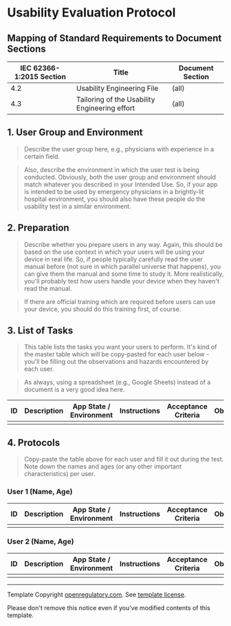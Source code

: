 # Usability Evaluation Protocol

## Mapping of Standard Requirements to Document Sections

| IEC 62366-1:2015 Section | Title                                         | Document Section |
|--------------------------|-----------------------------------------------|------------------|
| 4.2                      | Usability Engineering File                    | (all)            |
| 4.3                      | Tailoring of the Usability Engineering effort | (all)            |

## 1. User Group and Environment

> Describe the user group here, e.g., physicians with experience in a certain field.

> Also, describe the environment in which the user test is being conducted. Obviously, both the user group and
> environment should match whatever you described in your Intended Use. So, if your app is intended to be used
> by emergency physicians in a brightly-lit hospital environment, you should also have these people do the
> usability test in a similar environment.

## 2. Preparation

> Describe whether you prepare users in any way. Again, this should be based on the use context in which your
> users will be using your device in real life. So, if people typically carefully read the user manual before
> (not sure in which parallel universe that happens), you can give them the manual and some time to study
> it. More realistically, you'll probably test how users handle your device when they haven't read the manual.

> If there are official training which are required before users can use your device, you should do this
> training first, of course.

## 3. List of Tasks

> This table lists the tasks you want your users to perform. It's kind of the master table which will be
> copy-pasted for each user below - you'll be filling out the observations and hazards encountered by each
> user.

> As always, using a spreadsheet (e.g., Google Sheets) instead of a document is a very good idea here.

| ID | Description | App State / Environment | Instructions | Acceptance Criteria | Observations | Hazards encountered |
|----|-------------|-------------------------|--------------|---------------------|--------------|---------------------|
|    |             |                         |              |                     |              |                     |

## 4. Protocols

> Copy-paste the table above for each user and fill it out during the test. Note down the names and ages (or
> any other important characteristics) per user.

### User 1 (Name, Age)

| ID | Description | App State / Environment | Instructions | Acceptance Criteria | Observations | Hazards encountered |
|----|-------------|-------------------------|--------------|---------------------|--------------|---------------------|
|    |             |                         |              |                     |              |                     |

### User 2 (Name, Age)

| ID | Description | App State / Environment | Instructions | Acceptance Criteria | Observations | Hazards encountered |
|----|-------------|-------------------------|--------------|---------------------|--------------|---------------------|
|    |             |                         |              |                     |              |                     |

---

Template Copyright [openregulatory.com](https://openregulatory.com). See [template
license](https://openregulatory.com/template-license).

Please don't remove this notice even if you've modified contents of this template.

